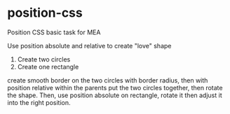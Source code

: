 # position-css
Position CSS 
basic task for MEA 

Use position absolute and relative to create "love" shape 

1. Create two circles
2. Create one rectangle 

create smooth border on the two circles with border radius, then with position relative within the parents put the two circles together, then rotate the shape.
Then, use position absolute on rectangle, rotate it then adjust it into the right position.